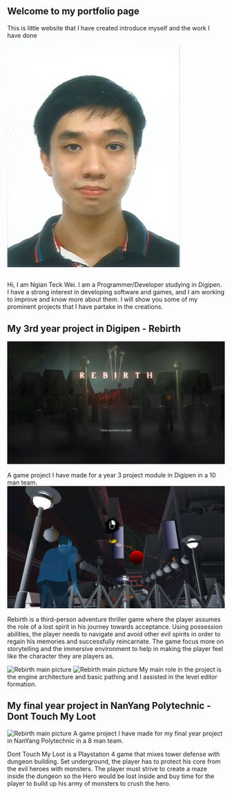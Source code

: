 ## Welcome to my portfolio page

This is little website that I have created introduce myself and the work I have done

![Face photo](/Image/Personal/FacePhoto.png)
##
Hi, I am Ngian Teck Wei. I am a Programmer/Developer studying in Digipen.
I have a strong interest in developing software and games, and I am working to improve and know more about them.
I will show you some of my prominent projects that I have partake in the creations.

## My 3rd year project in Digipen - Rebirth
![Rebirth main picture](/Image/CS300_Project/ProjectMainPage.png)

A game project I have made for a year 3 project module in Digipen in a 10 man team.
![Rebirth game play image](/../Image/CS300_Project/gp_3.png)

Rebirth is a third-person adventure thriller game where the player assumes the role of a lost spirit in his journey towards acceptance. 
Using possession abilities, the player needs to navigate and avoid other evil spirits in order to regain his memories and successfully reincarnate.
The game focus more on storytelling and the immersive environment to help in making the player feel like the character they are players as.

![Rebirth main picture](/../Image/CS300_Project/EditorScreenShot1.png)
![Rebirth main picture](/../Image/CS300_Project/EditorScreenShot4.png)
My main role in the project is the engine architecture and basic pathing and I assisted in the level editor formation.

## My final year project in NanYang Polytechnic - Dont Touch My Loot
![Rebirth main picture](/../Image/FYP/Poster.png)
A game project I have made for my final year project in NanYang Polytechnic in a 8 man team.


Dont Touch My Loot is a Playstation 4 game that mixes tower defense with dungeon building. 
Set underground, the player has to protect his core from the evil heroes with monsters. 
The player must strive to create a maze inside the dungeon so the Hero would be lost inside and buy time for the player to build up his army of monsters to crush the hero.